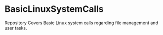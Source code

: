 # BasicLinuxSystemCalls
Repository Covers Basic Linux system calls regarding file management and user tasks.
